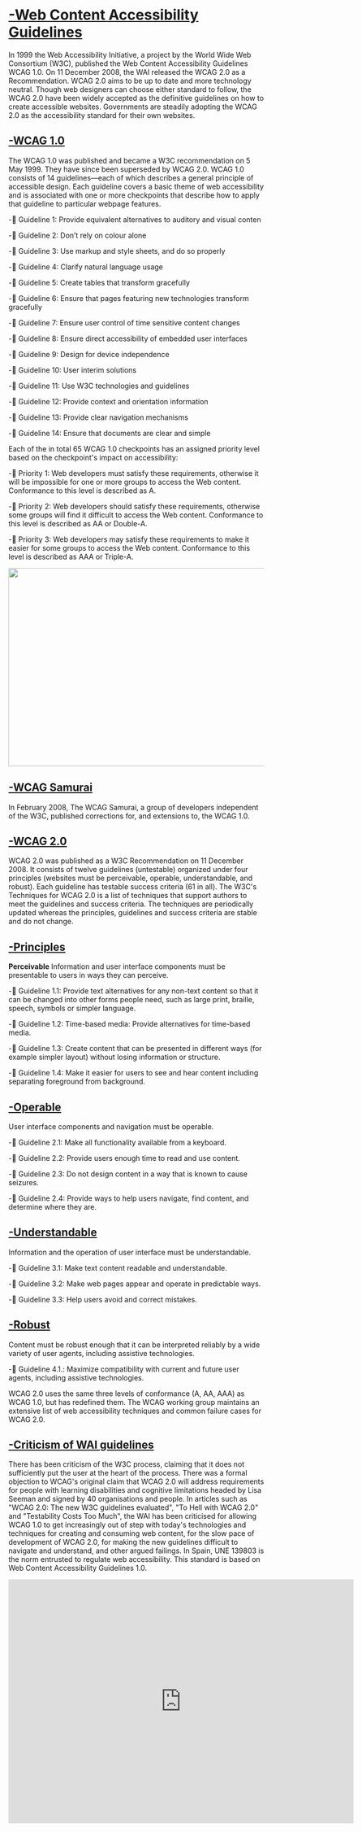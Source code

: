   <H1> <u> <strong> -Web Content Accessibility Guidelines </strong>  </u> </H1>   


In 1999 the Web Accessibility Initiative, a project by the World Wide Web
Consortium (W3C), published the Web Content Accessibility Guidelines WCAG 1.0.
On 11 December 2008, the WAI released the WCAG 2.0 as a Recommendation. WCAG
2.0 aims to be up to date and more technology neutral. Though web designers can choose
either standard to follow, the WCAG 2.0 have been widely accepted as the definitive
guidelines on how to create accessible websites. Governments are steadily adopting the
WCAG 2.0 as the accessibility standard for their own websites.


 <H2> <u> <strong>-WCAG 1.0 </strong> </u> </H2>  



The WCAG 1.0 was published and became a W3C recommendation on 5 May 1999. They
have since been superseded by WCAG 2.0.
WCAG 1.0 consists of 14 guidelines—each of which describes a general principle of
accessible design. Each guideline covers a basic theme of web accessibility and is
associated with one or more checkpoints that describe how to apply that guideline to
particular webpage features.


- Guideline 1: Provide equivalent alternatives to auditory and visual conten

- Guideline 2: Don’t rely on colour alone

- Guideline 3: Use markup and style sheets, and do so properly

- Guideline 4: Clarify natural language usage

- Guideline 5: Create tables that transform gracefully

- Guideline 6: Ensure that pages featuring new technologies transform gracefully

- Guideline 7: Ensure user control of time sensitive content changes

- Guideline 8: Ensure direct accessibility of embedded user interfaces

- Guideline 9: Design for device independence

- Guideline 10: User interim solutions

- Guideline 11: Use W3C technologies and guidelines

- Guideline 12: Provide context and orientation information

- Guideline 13: Provide clear navigation mechanisms

- Guideline 14: Ensure that documents are clear and simple

Each of the in total 65 WCAG 1.0 checkpoints has an assigned priority level based on the
checkpoint's impact on accessibility:

- Priority 1: Web developers must satisfy these requirements, otherwise it will be
impossible for one or more groups to access the Web content. Conformance to this
level is described as A.

- Priority 2: Web developers should satisfy these requirements, otherwise some
groups will find it difficult to access the Web content. Conformance to this level is
described as AA or Double-A.

- Priority 3: Web developers may satisfy these requirements to make it easier for
some groups to access the Web content. Conformance to this level is described
as AAA or Triple-A.


 <img src="https://www.researchgate.net/profile/Cara-Peters/publication/40999165/figure/tbl2/AS:668268792659991@1536339104935/Guidelines-number-and-sample-checkpoints-for-WCAG-10-3.png" width="550" height="390">

  <H2> <u> <strong>-WCAG Samurai </strong> </u> </H2>

In February 2008, The WCAG Samurai, a group of developers independent of the W3C,
published corrections for, and extensions to, the WCAG 1.0.


 <H2> <u> <strong>-WCAG 2.0</strong>  </u> </H2>

WCAG 2.0 was published as a W3C Recommendation on 11 December 2008. It consists of
twelve guidelines (untestable) organized under four principles (websites must
be perceivable, operable, understandable, and robust). Each guideline has testable
success criteria (61 in all). The W3C's Techniques for WCAG 2.0 is a list of techniques that
support authors to meet the guidelines and success criteria. The techniques are
periodically updated whereas the principles, guidelines and success criteria are stable and
do not change.


  <H2> <u> <strong>-Principles</strong> </u> </H2>

<strong>Perceivable</strong>
Information and user interface components must be presentable to users in ways they can
perceive.


- Guideline 1.1: Provide text alternatives for any non-text content so that it can be
changed into other forms people need, such as large print, braille, speech, symbols or
simpler language.

- Guideline 1.2: Time-based media: Provide alternatives for time-based media.

- Guideline 1.3: Create content that can be presented in different ways (for example
simpler layout) without losing information or structure.

- Guideline 1.4: Make it easier for users to see and hear content including separating
foreground from background.

 <H2> <u> <strong>-Operable</strong> </u> </H2>

User interface components and navigation must be operable.

- Guideline 2.1: Make all functionality available from a keyboard.

- Guideline 2.2: Provide users enough time to read and use content.

- Guideline 2.3: Do not design content in a way that is known to cause seizures.

- Guideline 2.4: Provide ways to help users navigate, find content, and determine
where they are.

 <H2> <u> <strong>-Understandable</strong> </u> </H2>

Information and the operation of user interface must be understandable.

- Guideline 3.1: Make text content readable and understandable.

- Guideline 3.2: Make web pages appear and operate in predictable ways.

- Guideline 3.3: Help users avoid and correct mistakes.

 <H2> <u> <strong>-Robust</strong> </u> </H2>

Content must be robust enough that it can be interpreted reliably by a wide variety of user
agents, including assistive technologies.

- Guideline 4.1.: Maximize compatibility with current and future user agents, including
assistive technologies.

WCAG 2.0 uses the same three levels of conformance (A, AA, AAA) as WCAG 1.0, but has
redefined them. The WCAG working group maintains an extensive list of web accessibility
techniques and common failure cases for WCAG 2.0.


 <H2> <u> <strong>-Criticism of WAI guidelines</strong>  </u> </H2>


There has been criticism of the W3C process, claiming that it does not sufficiently put the
user at the heart of the process. There was a formal objection to WCAG's original claim that
WCAG 2.0 will address requirements for people with learning disabilities and cognitive
limitations headed by Lisa Seeman and signed by 40 organisations and people. In articles
such as "WCAG 2.0: The new W3C guidelines evaluated", "To Hell with WCAG 2.0" and
"Testability Costs Too Much", the WAI has been criticised for allowing WCAG 1.0 to get
increasingly out of step with today's technologies and techniques for creating and
consuming web content, for the slow pace of development of WCAG 2.0, for making the
new guidelines difficult to navigate and understand, and other argued failings.
In Spain, UNE 139803 is the norm entrusted to regulate web accessibility. This standard is
based on Web Content Accessibility Guidelines 1.0.




<iframe width="680" height="480" src="https://www.youtube.com/embed/b3QCe8GD40c" title="YouTube video player" frameborder="0" allow="accelerometer; autoplay; clipboard-write; encrypted-media; gyroscope; picture-in-picture" allowfullscreen></iframe>





